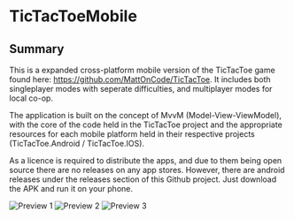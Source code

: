 # TicTacToeMobile

## Summary
This is a expanded cross-platform mobile version of the TicTacToe game found here: https://github.com/MattOnCode/TicTacToe. It includes both singleplayer modes with seperate difficulties, and multiplayer modes for local co-op.

The application is built on the concept of MvvM (Model-View-ViewModel), with the core of the code held in the TicTacToe project and the appropriate resources for each mobile platform held in their respective projects (TicTacToe.Android / TicTacToe.IOS).

As a licence is required to distribute the apps, and due to them being open source there are no releases on any app stores. However, there are android releases under the releases section of this Github project. Just download the APK and run it on your phone.

![Preview 1](https://github.com/MattOnCode/TicTacToeMobile/blob/master/preview1.png  "Main Menu")
![Preview 2](https://github.com/MattOnCode/TicTacToeMobile/blob/master/preview2.png "Example game")
![Preview 3](https://github.com/MattOnCode/TicTacToeMobile/blob/master/preview3.png "End game screen")

